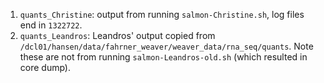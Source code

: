 1. `quants_Christine`: output from running `salmon-Christine.sh`, log files end in `1322722`.
2. `quants_Leandros`: Leandros' output copied from `/dcl01/hansen/data/fahrner_weaver/weaver_data/rna_seq/quants`. Note these are not from running `salmon-Leandros-old.sh` (which resulted in core dump).
